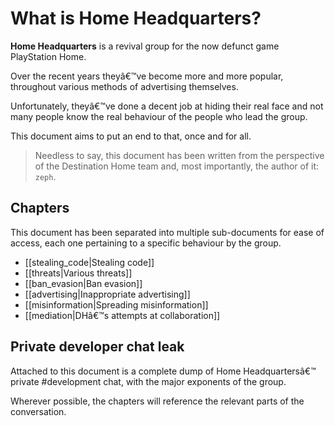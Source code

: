 # What is Home Headquarters?
**Home Headquarters** is a revival group for the now defunct game PlayStation Home.

Over the recent years theyâ€™ve become more and more popular, throughout various methods of advertising themselves.

Unfortunately, theyâ€™ve done a decent job at hiding their real face and not many people know the real behaviour of the people who lead the group.

This document aims to put an end to that, once and for all.

> Needless to say, this document has been written from the perspective of the Destination Home team and, most importantly, the author of it: `zeph`.

## Chapters
This document has been separated into multiple sub-documents for ease of access, each one pertaining to a specific behaviour by the group.
- [[stealing_code|Stealing code]]
- [[threats|Various threats]]
- [[ban_evasion|Ban evasion]]
- [[advertising|Inappropriate advertising]]
- [[misinformation|Spreading misinformation]]
- [[mediation|DHâ€™s attempts at collaboration]]

## Private developer chat leak
Attached to this document is a complete dump of Home Headquartersâ€™ private \#development chat, with the major exponents of the group.

Wherever possible, the chapters will reference the relevant parts of the conversation.
